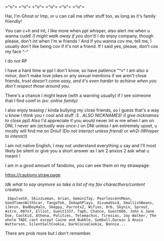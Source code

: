   =^u^= =^u^= =^u^= =^u^= =^u^= =^u^=

 Hai, I'm Ghost or Imp, or u can call me other stuff too, as long as it's family friendly!

  You can c+h and int, I like more when ppl whisper, also alert me when u wanna cudd! _(I might walk away if you don't)_ I do enjoy company, though please, don't int when I'm w friends ! And if you wanna cov me, tell me, I usually don't like being cov if it's not a friend. If I said yes, please, don't cov my face ^-^

 I do not RP

I have a hard time w ppl I don't know, so have patience "^v^
 I am also a minor, don't make love jokes or any sexual mentions if we aren't close friends, _trust doesn't come easy, and it's even harder to achieve when you don't respect those around you._

  There's a chance I might leave (with a warning usually) if I see someone that I find comf in _(ex: online family)_

I also enjoy teasing / kinda bullying my close friends, so I guess that's a way u know I think you r cool and stuff :3 . _ALSO NICKNAMES! (I give nicknames to close ppl)_ Also I'd appreciate if you would never int w me when I am on DNI, I never am _(actually was once-)_ on DNI unless I am extremely upset, u mostly will find me on Dniuf _(Do not interact unless friend)_ or wh2i _(Whisper to interact)_

 I am not native English, I may not understand everything u say and I'll most likely be silent or give you a short answer as I am 2 anxios 2 ask what u meant !

   I am in a good amount of fandoms, you can see them on my strawpage:

   https://cautionv.straw.page

  _Idk what to say anymore so take a list of my fav characthers/content creators:_

     ImpulseSV, SkizzLeman, Grian, GeminiTay, PearlescentMoon, GoodTimesWithScar, TangoTek, ZedaphPlays, XisumaVoid, SmallishBeans, iJevin, BadBoyHalo, Skeppy, Parrotx2, Wifies, Orb, Skynix, Sprout, Astro, 007n7, Elliot, Guest1337, Taph, Chance, Guest666, John & Jane Doe, CoolKid, Athena, Polities, Telemachus, Tiresias, Jay Walker, The whole TADC cast except Caine and Bubble, Gumball,Darwin & Anais Watterson, SilentSaltCookie, DarkCocoaCookie, Bonnie...

 There are prob more but I don't remember. 
